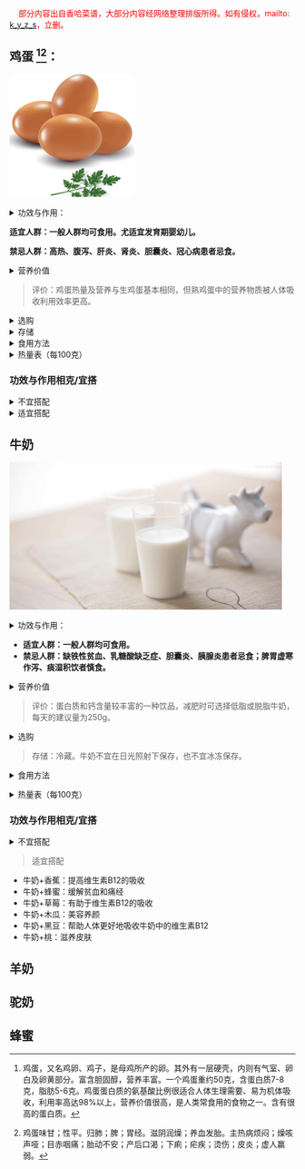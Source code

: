 <link href="../../css/style.css" rel="stylesheet" type="text/css" />

<span style="color:red;">&nbsp;&nbsp;&nbsp;&nbsp;部分内容出自香哈菜谱，大部分内容经网络整理排版所得。如有侵权，mailto: <a href="mailto: k_y_z_s@yeah.net"> k_y_z_s</a>，立删。<span>

## 鸡蛋 [^egg][^鸡蛋]：

![鸡蛋](.pic/1-2.jpg)

[^egg]: 鸡蛋，又名鸡卵、鸡子，是母鸡所产的卵。其外有一层硬壳，内则有气室、卵白及卵黄部分。富含胆固醇，营养丰富。一个鸡蛋重约50克，含蛋白质7-8克，脂肪5-6克。鸡蛋蛋白质的氨基酸比例很适合人体生理需要、易为机体吸收，利用率高达98%以上，营养价值很高，是人类常食用的食物之一。含有很高的蛋白质。

[^鸡蛋]: 鸡蛋味甘；性平。归肺；脾；胃经。滋阴润燥；养血发胎。主热病烦闷；燥咳声哑；目赤咽痛；胎动不安；产后口渴；下痢；疟疾；烫伤；皮炎；虚人赢弱。

<details markdown='1'><summary>功效与作用：</summary>

- 健脑益智：鸡蛋对神经系统和身体发育有很大的作用，其中含的胆碱可改善各个年龄组的记忆力。

- 保护肝脏：鸡蛋中的蛋白质对肝脏组织损伤有修复作用，蛋黄中的卵磷脂可促进肝细胞的再生。还可提高人体血浆蛋白量，增强肌体的代谢功能和免疫功能。

- 防治动脉硬化：美国营养学家和医学工作者用鸡蛋来防治动脉粥样硬化，获得了出人意料惊人效果，他们从鸡蛋、核桃、猪肝中提取卵磷脂，每天给患心血管病人吃4～6汤匙。3个月后，患者的血清胆固醇显著下降，获得满意效果。

- 预防癌症：根据对全世界人类癌症死亡率进行的分析，人们发现癌症的死亡率与硒的摄入量成反比。而鸡蛋中含有丰富的硒元素。

- 延缓衰老：不少长寿老人的延年益寿经验之一，就是每天必食一个鸡蛋。

- 美容护肤：鸡蛋中还含有较丰富的铁，铁元素在人体起造血和在血中运输氧和营养物质的作用。人的颜面泛出红润之美，离不开铁元素。如果铁质不足可导致缺铁性贫血，使人的脸色萎黄，皮肤也失去了美的光泽。由此可见，鸡蛋确是维护皮肤美的重要食品之一。

</details>

**适宜人群：一般人群均可食用。尤适宜发育期婴幼儿。**

**禁忌人群：高热、腹泻、肝炎、肾炎、胆囊炎、冠心病患者忌食。**

<details markdown='1'><summary>营养价值</summary>

<div class="p">

1.鸡蛋几乎含有人体必需的所有营养物质，如蛋白质、脂肪、卵黄素、卵磷脂、维生素和铁、钙、钾，被人们称作“理想的营养库”。

2.鸡蛋中含有的营养素对人而言，仅次于母乳。一个鸡蛋所含的热量，相当于半个苹果或半杯牛奶的热量，但是它还拥有8%的磷、4%的锌、4%的铁、12.6%的蛋白质、6%的维生素D、3%的维生素E、6%的维生素A、2%的维生素B、5%的维生素B2、4%的维生素B6。

</div>
</details>

> 评价：鸡蛋热量及营养与生鸡蛋基本相同，但熟鸡蛋中的营养物质被人体吸收利用效率更高。

<details markdown='1'><summary>选购</summary>

1. 蛋壳的感官鉴别：用眼睛观察蛋的外观形状、色泽、清洁程度。良质鲜蛋，蛋壳清洁、完整、无光泽，壳上有一层白霜，色泽鲜明。次质鲜蛋，蛋壳有裂纹、硌窝现象；蛋壳破损、蛋清外溢或壳外有轻度霉斑等。更次一些的鲜蛋，蛋壳发暗，壳表破碎且破口较大，蛋清大部分流出。劣质鲜蛋，蛋壳表面的粉霜脱落；壳色油亮，呈乌灰色或暗黑色，有油样浸出；有较多或较大的霉斑。
2. 手摸鉴别：即用手摸索蛋的表面是否粗糙，掂量蛋的轻重，把蛋放在手掌心上翻转等。良质鲜蛋蛋壳粗糙，重量适当。次质鲜蛋，蛋壳有裂纹、硌窝或破损，手摸有光滑感；更次一些的鲜蛋蛋壳破碎、蛋白流出。手掂重量轻；蛋拿在手掌上翻转时总是一面向下(贴壳蛋)。劣质鲜蛋手摸有光滑感，掂量时过轻或过重。
3. 耳听鉴别：把蛋拿在手上，轻轻抖动使蛋与蛋相互碰击，细听其声；或是手握摇动，听其声音。良质鲜蛋蛋与蛋相互碰击声音清脆，手握蛋摇动无声。次质鲜蛋蛋与蛋碰击发出哑声(裂纹蛋)，手摇动时内容物有流动感。劣质鲜蛋蛋与蛋相互碰击发出嘎嘎声(孵化蛋)、空空声(水花蛋)。手握蛋摇动时内容物是晃荡声。
4. 鼻嗅鉴别：即用嘴向蛋壳上轻轻哈一口热气，然后用鼻子嗅其气味。良质鲜蛋有轻微的生石灰味。次质鲜蛋有轻微的生石灰味或轻度霉味。劣质鲜蛋有霉味、酸味、臭味等不良气味。

</details>

<details markdown='1'><summary>存储</summary>

1. 鸡蛋存放前不要用水冲洗，防止破坏鸡蛋表面的保护膜。
2. 放鸡蛋时要大头朝上，使蛋黄上浮后贴在气室下面，防止微生物侵入蛋黄。
3.一般再20℃左右大概能放一周，如果放在冰箱里保存，最多保鲜半个月。
</details>

<details markdown='1'><summary>食用方法</summary>

1. 鸡蛋吃法多种多样，就营养的吸收和消化率来讲，煮蛋为100%，炒蛋为97%，嫩炸为98%，老炸为81.1%，开水、牛奶冲蛋为92.5%，生吃为30%～50%。由此来说，煮鸡蛋是最佳的吃法，但要注意细嚼慢咽，否则会影响吸收和消化。不过，对儿童来说，还是蒸蛋羹、蛋花汤最适合，因为这两种做法能使蛋白质松解，极易被儿童消化吸收。
2. 做炒鸡蛋时，将鸡蛋顺一个方向搅打，并加入少量水，可使鸡蛋更加鲜嫩。
3. 鸡蛋在形成过程中会带菌，未煮熟的鸡蛋不能将细菌杀死，容易引起腹泻。因此鸡蛋要经高温煮熟后再吃。但是也不要煮的过老，鸡蛋煮的时间过长，蛋黄表面会形成灰绿色硫化亚铁层，很难被人体吸收。
4. 茶叶蛋应少吃，因为茶叶中含酸化物质，与鸡蛋中的铁元素结合，会对胃起刺激作用，影响胃肠的消化功能。
</details>

<details markdown='1'><summary>热量表（每100克）</summary>

+ 热量 144(大卡) 
+ 蛋白质 13.3(克) 高
+ 脂肪 8.8(克) 
+ 碳水化合物 2.8(克) 低
+ 胆固醇 585(毫克) 高
+ 维生素A 234(微克) 
+ 维生素B1 0.11(毫克) 低
+ 维生素B2 0.27(毫克) 
+ 烟酸 0.2(毫克) 低
+ 泛酸 2.9(毫克) 高
+ 生物素 20(微克) 高
+ 维生素D 49(微克) 高
+ 维生素E 1.84(毫克) 低
+ 钙 56(毫克) 低
+ 磷 130(毫克) 
+ 钾 154(毫克) 低
+ 钠 131.5(毫克) 
+ 镁 10(毫克) 低
+ 铁 2(毫克) 低
+ 锌 1.1(毫克) 低
+ 硒 14.34(微克) 
+ 铜 0.15(毫克) 低
+ 锰 0.04(毫克) 低

</details>


### 功效与作用相克/宜搭

<details markdown='1'><summary>不宜搭配</summary>

+ 消炎片+鸡蛋：一起吃会中毒
+ 茶+鸡蛋：影响人体对蛋白质的吸收和利用
+ 豆奶+鸡蛋：一起吃会影响营养素的吸收
+ 鹅+鸡蛋：损伤脾胃
+ 豆浆+鸡蛋：鸡蛋中黏液性蛋白易和豆浆中的胰蛋白酶结合，产生一种不能被人体吸收的物质大大降低了人体对营养的吸收
+ 菠萝+鸡蛋：鸡蛋中的蛋白质与菠萝中的果酸结合，易使蛋白质凝固，影响消化
+ 鹅肉+鸡蛋：一起吃伤元气
+ 雪莲果+鸡蛋：不利于蛋白质的吸收
+ 红薯+鸡蛋：一起吃会腹痛
+ 糖精+鸡蛋：糖精与生鸡蛋一起吃会引起中毒
+ 甲鱼+鸡蛋：性咸平，孕妇及产后便秘者忌食
+ 柿子+鸡蛋：腹泻、生结石
+ 味精+鸡蛋：鸡蛋本身含有许多与味精成份相同的谷氨酸，所以炒鸡蛋时放味精，不仅不能增加鲜味，反而会破坏和掩盖鸡蛋的天然鲜味
+ 兔肉+鸡蛋：易产生刺激肠胃道的物质而引起腹泻
+ 茶叶+鸡蛋：茶叶中除生物碱外，还有酸性物质，这些化合物与鸡蛋中的铁元素结合，对胃有刺激作用，且不利于消化吸收

</details>

<details markdown='1'><summary>适宜搭配</summary>

- 鸡蛋+干贝：营养全面
- 鸡蛋+玉米：防止胆固醇过高
- 鸡蛋+生菜：滋阴润燥清热解毒
- 鸡蛋+黄豆：降低胆固醇
- 鸡蛋+百合：滋阴润燥清心安神
- 鸡蛋+韭菜：补肾行气
- 鸡蛋+菠菜：提高维生素B12的吸收
- 鸡蛋+苋菜：增强人体免疫力
- 鸡蛋+桂圆：补气养血
- 鸡蛋+荠菜：缓解眩晕头痛
- 鸡蛋+茼蒿：帮助充分吸收维生素A
- 鸡蛋+银鱼：增加蛋白质的吸收
- 鸡蛋+丝瓜：润肺补肾美肤
- 鸡蛋+桂圆肉：补气养血
- 鸡蛋+圆生菜：滋阴润燥清热解毒
- 鸡蛋+洋葱：提高人体对维生素c和维生素E的吸收率
- 鸡蛋+香椿：润滑肌肤
- 鸡蛋+紫菜：有利于营养素的吸收
- 鸡蛋+小米：体改蛋白质的吸收
- 鸡蛋+青椒：有利于维生素的吸收
- 鸡蛋+干辣椒：有利于维生素的吸收
- 鸡蛋+牡蛎：促进骨骼生长


</details>



## 牛奶

![](.pic/milk.jpg)

<details markdown='1'><summary>功效与作用：</summary>

1. 镇静安神
意大利科研人员研究发现，牛奶之所以具有镇静安神作用是因为含有一种可抑制神经兴奋的成分。阿瓦洛内建议，当你心烦意乱的时候，不妨去喝一大杯牛奶安安神。睡前喝一杯牛奶可促进睡眠。
2. 抑制肿瘤:牛奶和奶制品干酪中含有一种CLA的物质，能有效破坏人体内有致癌危险的自由基，并能迅速和细胞膜结合，使细胞处于防御制癌物质侵入的状态，从而起到防癌作用。而且牛奶中所含的钙能在人体肠道内有效破坏致癌物质，使其分解改变成非致癌物质，并排出体外。牛奶中所含的维生素A、维生素B2、维生素D等对胃癌和结肠癌都有一定的预防作用。
3. 促进幼儿大脑发育：乳是哺乳动物出生后赖以生存发育的唯一食物，它含有适合其幼子发育所必须的全部营养素。
4. 美容养颜:牛奶中的乳清对面部皱纹有消除作用，可使皮肤保持光滑滋润。
5. 全面补充营养
可使动脉血管在高压时保持稳定，减少中风风险；能大大提高大脑的工作效率；能增强骨骼和牙齿，减少骨骼萎缩病的发生；使伤口更快愈合。

</details>

- **适宜人群：一般人群均可食用。**
- **禁忌人群：缺铁性贫血、乳糖酸缺乏症、胆囊炎、胰腺炎患者忌食；脾胃虚寒作泻、痰湿积饮者慎食。**

<details markdown='1'><summary>营养价值</summary>

1. 牛奶所含的碳水化合物中最丰富的是乳糖，乳糖使钙易于被吸收。
2. 牛奶中含有品质很好的蛋白质，包括酪蛋白，少量的乳清蛋白，其生物学价值为85。牛奶中包括人体生长发育所需的全部氨基酸，是其他食物无法比拟的。
3. 牛奶的蛋白质和热量的比例很合理，能保证饮用者不至摄入”纯“热量。
4. 牛奶中的钙含量很容易被吸收，另外，磷、钾、镁等多种物质的搭配也十分合理。
5. 牛奶中所含有的脂肪溶点低，颗粒小，很容易被人体消化吸收，并其消化率达97%。

</details>

> 评价：蛋白质和钙含量较丰富的一种饮品，减肥时可选择低脂或脱脂牛奶，每天的建议量为250g。

<details markdown='1'><summary>选购</summary>

> 鉴别牛奶的新鲜度：

1. 感官鉴别：新鲜乳（消毒乳）呈乳白色或稍带微黄色，有新鲜牛乳固有的香味，无异味，呈均匀的流体，无沉淀，无凝结，无杂质，无异物，无粘稠现象。
2. 将奶滴入清水中，若化不开，则为新鲜牛奶；若化开，就不是新鲜牛奶。若是瓶装牛奶，只要在牛奶上部观察到稀薄现象或瓶底有沉淀的，则都不是新鲜。
3. 煮沸试验法：取约10ml乳样于试管中（或透明玻璃杯中），置沸水中5分钟观察，如有凝结或絮状物产生，则表示牛奶不新鲜或已变质。
4. 好牛奶，不挂杯:买来的牛奶(没有煮过或微波炉加热过的)迅速倒入干净的透明玻璃杯中，然后慢慢倾斜玻璃杯，如果有薄薄的奶膜留在杯子内壁，且不挂杯，容易用水冲下来，那就是原料新鲜的牛奶。这样的奶是在短时间内就送到加工厂，而且细菌总数很低。如果玻璃杯上的奶膜不均匀，甚至有肉眼可见的小颗粒挂在杯壁，且不易清洗，那就说明牛奶不够新鲜。
</details>

> 存储：冷藏。牛奶不宜在日光照射下保存，也不宜冰冻保存。

<details markdown='1'><summary>食用方法</summary>

煮牛奶时不要加糖，须待煮熟离火后再加；加热时不要煮沸，也不要久煮，否则会破坏营养素，影响人体吸收；科学的方法是用旺火煮奶，奶将要开时马上离火，然后再加热，如此反复3～4次，既能保持牛奶的养分，又能有效地杀死奶中的细菌。</details>


<details markdown='1'><summary> 热量表（每100克）</summary>

- 热量 54(大卡) 
- 蛋白质 3(克) 低
- 脂肪 3.2(克) 
- 碳水化合物 3.4(克) 低
- 胆固醇 15(毫克) 低
- 维生素A 24(微克) 低
- 维生素B1 0.03(毫克) 低
- 维生素B2 0.14(毫克) 低
- 烟酸 0.1(毫克) 低
- 维生素C 1(毫克) 低
- 维生素E 0.21(毫克) 低
- 钙 104(毫克) 低
- 磷 73(毫克) 低
- 钾 109(毫克) 低
- 钠 37.2(毫克) 低
- 镁 11(毫克) 低
- 铁 0.3(毫克) 低
- 锌 0.42(毫克) 低
- 硒 1.94(微克) 低
- 铜 0.02(毫克) 低
- 锰 0.03(毫克) 低

</details>

### 功效与作用相克/宜搭

<details markdown='1'><summary>不宜搭配</summary>

+ 橙+牛奶：影响消化
+ 酒+牛奶：导致脂肪肝，增加有毒物质的形成，降低奶类的营养价值，有害健康
+ 西兰花+牛奶：影响钙的吸收
+ 菜花+牛奶：牛奶含丰富的钙质，菜花所含的化学成份影响钙的消化吸收
+ 雪莲果+牛奶：不利于蛋白质的吸收
+ 番茄酱+牛奶：降低营养素的吸收率
+ 香椿+牛奶：腹胀
+ 空心菜+牛奶：影响钙质的吸收
+ 果汁+牛奶：牛奶含有丰富的蛋白质，果汁属于酸性饮料，在胃中能使蛋白质凝结成块，影响吸收，从而降低牛奶的营养价值
+ 橘子+牛奶：引起胃炎或胃蠕动异常
+ 菠萝+牛奶：身体不适
+ 韭菜+牛奶：牛奶中含钙；钙是构成骨骼和牙齿的主要成份；牛奶与含草酸多的韭菜混合食用,就会影响钙的吸收
+ 菠菜+牛奶：一起吃会引起痢疾
+ 红枣+牛奶：影响蛋白质的吸收
+ 金针菇+牛奶：消化不良
+ 猕猴桃+牛奶：影响消化吸收，出现腹胀、腹痛、腹泻
+ 米汤+牛奶：导致维生素A大量损失
+ 钙粉+牛奶：牛奶中的蛋白和钙结合发生沉淀，不易吸收
+ 红糖+牛奶：使牛奶的营养价值大大降低
+ 巧克力+牛奶：这两者一起吃易结成不溶性草酸钙，不仅影响吸收，还会出现头发干枯、腹泻、缺钙和生长发育缓慢等现象
+ 乌鳢+牛奶：一起吃会引起中毒，可以用绿豆治疗
+ 醋+牛奶：一起吃会引起腹中病结，可以用地浆水治疗
+ 糖+牛奶：牛奶在加热时能与果糖反应，产生有毒的果糖氨基酸，有害人体

</details>

> 适宜搭配

- 牛奶+香蕉：提高维生素B12的吸收
- 牛奶+蜂蜜：缓解贫血和痛经
- 牛奶+草莓：有助于维生素B12的吸收
- 牛奶+木瓜：美容养颜
- 牛奶+黑豆：帮助人体更好地吸收牛奶中的维生素B12
- 牛奶+桃：滋养皮肤


## 羊奶

## 驼奶

## 蜂蜜
